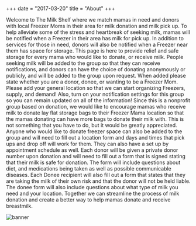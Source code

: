 +++
date = "2017-03-20"
title = "About"
+++

Welcome to The Milk Shelf where we match mamas in need and donors with local Freezer Moms in their area for milk donation and milk pick up. To help alleviate some of the stress and heartbreak of seeking milk, mamas will be notified when a Freezer in their area has milk for pick up. In addition to services for those in need, donors will also be notified when a Freezer near them has space for storage.
This page is here to provide relief and safe storage for every mama who would like to donate, or receive milk. People seeking milk will be added to the group so that they can receive notifications, and donors can have the choice of donating anonymously or publicly, and will be added to the group upon request.
When added please state whether you are a donor, donee, or wanting to be a Freezer Mom. Please add your general location so that we can start organizing Freezers, supply, and demand! Also, turn on your notification settings for this group so you can remain updated on all of the information!
Since this is a nonprofit group based on donation, we would like to encourage mamas who receive milk to donate lay flat storage bags to their Freezer Mama location so that the mamas donating can have more bags to donate their milk with. This is not something that you have to do, but it would be greatly appreciated.
Anyone who would like to donate freezer space can also be added to the group and will need to fill out a location form and days and times that pick ups and drop off will work for them. They can also have a set up by appointment schedule as well.
Each donor will be given a private donor number upon donation and will need to fill out a form that is signed stating that their milk is safe for donation. The form will include questions about diet, and medications being taken as well as possible communicable diseases.
Each Donee recipient will also fill out a form that states that they are taking the milk of their own risk and that the donor will not be held liable. The donee form will also include questions about what type of milk you need and your location.
Together we can streamline the process of milk donation and create a better way to help mamas donate and receive breastmilk.

![banner][1]

[1]: /img/banner.png

